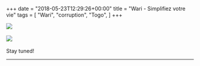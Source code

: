 +++
date = "2018-05-23T12:29:26+00:00"
title = "Wari - Simplifiez votre vie"
tags = [
    "Wari",
    "corruption",
    "Togo",
]
+++

<div class="container" style="width:auto">
  <a target="blank" href="https://res.cloudinary.com/vincentstradic/image/upload/v1526136923/cortogo/m233-1.jpg">
    <img src="https://res.cloudinary.com/vincentstradic/image/upload/bo_2px_solid_rgb:279d14/v1526136923/cortogo/m233-1.jpg" style="max-width:100%">
  </a>
</div>
<br>

<!--more-->

<div class="container" style="width:auto">
  <a target="blank" href="https://res.cloudinary.com/vincentstradic/image/upload/v1526137030/cortogo/m233-2.jpg">
    <img src="https://res.cloudinary.com/vincentstradic/image/upload/bo_2px_solid_rgb:279d14/v1526137030/cortogo/m233-2.jpg" style="max-width:100%">
  </a>
</div>
<br>
Stay tuned!


<hr>
